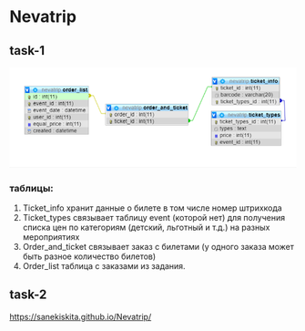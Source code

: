# Nevatrip
## task-1
<p align="center">
  <img width="600"  src="/images/table.png">
</p>

### **таблицы:**

1.	Ticket_info хранит данные о билете в том числе номер штрихкода
2.	Ticket_types связывает таблицу event (которой нет) для получения списка цен по категориям (детский, льготный и т.д.) на разных мероприятиях
3.	Order_and_ticket связывает заказ с билетами (у одного заказа может быть разное количество билетов)
4.	Order_list таблица с заказами из задания.

## task-2

https://sanekiskita.github.io/Nevatrip/
